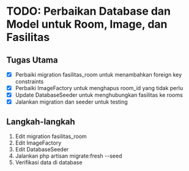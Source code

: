 # TODO: Perbaikan Database dan Model untuk Room, Image, dan Fasilitas

## Tugas Utama

-   [x] Perbaiki migration fasilitas_room untuk menambahkan foreign key constraints
-   [x] Perbaiki ImageFactory untuk menghapus room_id yang tidak perlu
-   [x] Update DatabaseSeeder untuk menghubungkan fasilitas ke rooms
- [x] Jalankan migration dan seeder untuk testing

## Langkah-langkah

1. Edit migration fasilitas_room
2. Edit ImageFactory
3. Edit DatabaseSeeder
4. Jalankan php artisan migrate:fresh --seed
5. Verifikasi data di database
